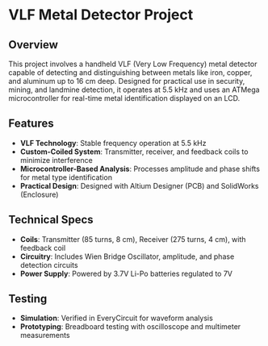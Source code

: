 # VLF Metal Detector Project

## Overview
This project involves a handheld VLF (Very Low Frequency) metal detector capable of detecting and distinguishing between metals like iron, copper, and aluminum up to 16 cm deep. Designed for practical use in security, mining, and landmine detection, it operates at 5.5 kHz and uses an ATMega microcontroller for real-time metal identification displayed on an LCD.

## Features
- **VLF Technology**: Stable frequency operation at 5.5 kHz
- **Custom-Coiled System**: Transmitter, receiver, and feedback coils to minimize interference
- **Microcontroller-Based Analysis**: Processes amplitude and phase shifts for metal type identification
- **Practical Design**: Designed with Altium Designer (PCB) and SolidWorks (Enclosure)

## Technical Specs
- **Coils**: Transmitter (85 turns, 8 cm), Receiver (275 turns, 4 cm), with feedback coil
- **Circuitry**: Includes Wien Bridge Oscillator, amplitude, and phase detection circuits
- **Power Supply**: Powered by 3.7V Li-Po batteries regulated to 7V

## Testing
- **Simulation**: Verified in EveryCircuit for waveform analysis
- **Prototyping**: Breadboard testing with oscilloscope and multimeter measurements

